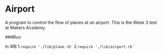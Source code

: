 Airport 
=======

A program to control the flow of planes at an airport.
This is the Week 3 test at Makers Academy.

###Run

In IRB 
1.```require './lib/plane.rb'``` 
2.```require './lib/airport.rb'```
